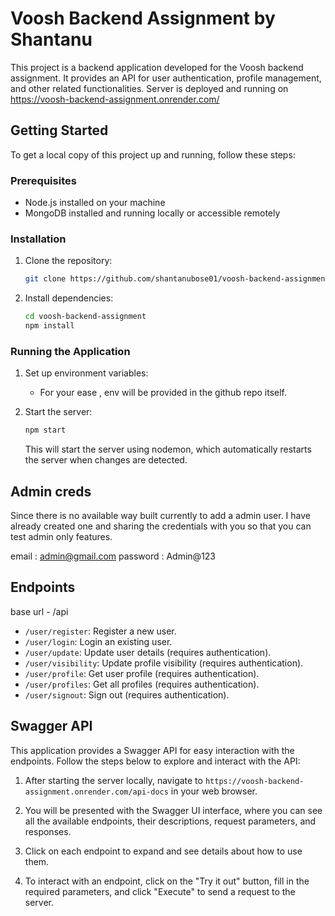 # Voosh Backend Assignment by Shantanu

This project is a backend application developed  for the Voosh backend assignment. It provides an API for user authentication, profile management, and other related functionalities.
Server is deployed and running on https://voosh-backend-assignment.onrender.com/

## Getting Started

To get a local copy of this project up and running, follow these steps:

### Prerequisites

- Node.js installed on your machine
- MongoDB installed and running locally or accessible remotely

### Installation

1. Clone the repository:

   ```bash
   git clone https://github.com/shantanubose01/voosh-backend-assignment.git
   ```

2. Install dependencies:

   ```bash
   cd voosh-backend-assignment
   npm install
   ```

### Running the Application

1. Set up environment variables:

   - For your ease , env will be provided in the github repo itself.

2. Start the server:

   ```bash
   npm start
   ```

   This will start the server using nodemon, which automatically restarts the server when changes are detected.

## Admin creds
 Since there is no available way built currently to add a admin user. I have already created one and sharing the credentials with you so that you can test admin only features.

 email : admin@gmail.com
 password : Admin@123   

## Endpoints

 base url - /api

- `/user/register`: Register a new user.
- `/user/login`: Login an existing user.
- `/user/update`: Update user details (requires authentication).
- `/user/visibility`: Update profile visibility (requires authentication).
- `/user/profile`: Get user profile (requires authentication).
- `/user/profiles`: Get all profiles (requires authentication).
- `/user/signout`: Sign out (requires authentication).   

## Swagger API

This application provides a Swagger API for easy interaction with the endpoints. Follow the steps below to explore and interact with the API:

1. After starting the server locally, navigate to `https://voosh-backend-assignment.onrender.com/api-docs` in your web browser.

2. You will be presented with the Swagger UI interface, where you can see all the available endpoints, their descriptions, request parameters, and responses.

3. Click on each endpoint to expand and see details about how to use them.

4. To interact with an endpoint, click on the "Try it out" button, fill in the required parameters, and click "Execute" to send a request to the server.